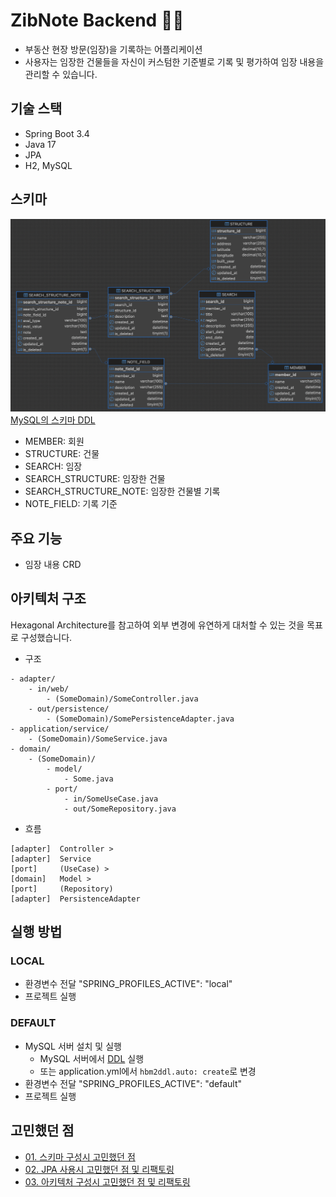 # ZibNote Backend 🏡📝
- 부동산 현장 방문(임장)을 기록하는 어플리케이션
- 사용자는 임장한 건물들을 자신이 커스텀한 기준별로 기록 및 평가하여 임장 내용을 관리할 수 있습니다.

## 기술 스택
- Spring Boot 3.4
- Java 17
- JPA
- H2, MySQL

## 스키마
![ERD](docs/database/ERD.png)
[MySQL의 스키마 DDL](docs/database/mysql_ddl.sql)
- MEMBER: 회원
- STRUCTURE: 건물
- SEARCH: 임장
- SEARCH_STRUCTURE: 임장한 건물
- SEARCH_STRUCTURE_NOTE: 임장한 건물별 기록
- NOTE_FIELD: 기록 기준

## 주요 기능
- 임장 내용 CRD

## 아키텍처 구조
Hexagonal Architecture를 참고하여 외부 변경에 유연하게 대처할 수 있는 것을 목표로 구성했습니다.
- 구조
```
- adapter/
    - in/web/
        - (SomeDomain)/SomeController.java
    - out/persistence/
        - (SomeDomain)/SomePersistenceAdapter.java
- application/service/
    - (SomeDomain)/SomeService.java
- domain/
    - (SomeDomain)/
        - model/
            - Some.java
        - port/
            - in/SomeUseCase.java
            - out/SomeRepository.java
```
- 흐름
```
[adapter]  Controller >
[adapter]  Service 
[port]     (UseCase) >
[domain]   Model >
[port]     (Repository) 
[adapter]  PersistenceAdapter
```

## 실행 방법
### LOCAL
- 환경변수 전달 "SPRING_PROFILES_ACTIVE": "local"
- 프로젝트 실행
### DEFAULT
- MySQL 서버 설치 및 실행
    - MySQL 서버에서 [DDL](docs/database/mysql_ddl.sql) 실행 
    - 또는 application.yml에서 `hbm2ddl.auto: create`로 변경
- 환경변수 전달 "SPRING_PROFILES_ACTIVE": "default"
- 프로젝트 실행

## 고민했던 점
- [01. 스키마 구성시 고민했던 점](docs/develop/01_Schema.md)
- [02. JPA 사용시 고민했던 점 및 리팩토링](docs/develop/02_Refactoring_in_JPA.md)
- [03. 아키텍처 구성시 고민했던 점 및 리팩토링](docs/develop/03_Refactoring_in_Architecture.md)
